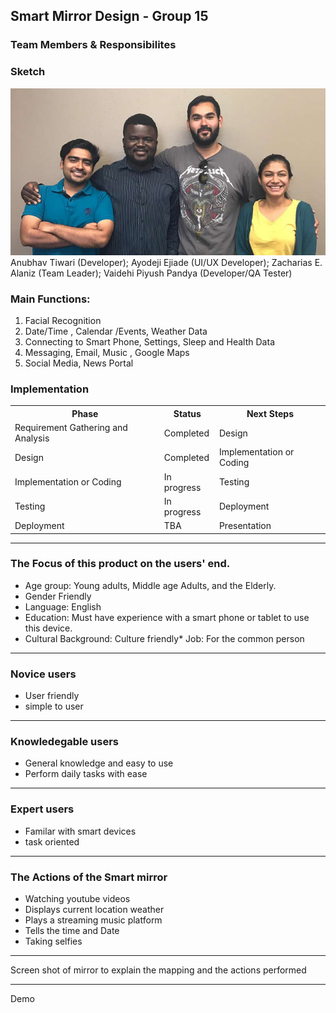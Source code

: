 ## Smart Mirror Design - Group 15

### Team Members & Responsibilites
### Sketch
<img src = "Images/picture_15.jpg">
<caption>Anubhav Tiwari (Developer); Ayodeji Ejiade (UI/UX Developer); Zacharias E. Alaniz (Team Leader); Vaidehi Piyush Pandya (Developer/QA Tester)</caption>


### Main Functions:
1. Facial Recognition
2. Date/Time , Calendar /Events, Weather Data 
3. Connecting to Smart Phone, Settings, Sleep and Health Data 
4. Messaging, Email, Music , Google Maps
5. Social Media, News Portal

### Implementation
<table width="100%">
<tr>
<th>Phase</th><th>Status</th><th>Next Steps</th>
</tr>

<tr>
<td>Requirement Gathering and Analysis</td><td>Completed</td><td>Design</td>
</tr>

<tr>
<td>Design</td><td>Completed</td><td>Implementation or Coding</td>
</tr>


<tr>
<td>Implementation or Coding</td><td> In progress</td><td>Testing</td>
</tr>


<tr>
<td>Testing</td><td>In progress</td><td>Deployment</td>
</tr>

<tr>
<td>Deployment</td><td>TBA</td><td>Presentation</td>
</tr>


</table>

- - - -
### The Focus of this product on the users' end. 
  * Age group: Young adults, Middle age Adults, and the Elderly. 
  * Gender Friendly
  * Language: English 
  * Education: Must have experience with a smart phone or tablet to use this device.
  * Cultural Background: Culture friendly* Job: For the common person
 - - - - 
### Novice users
  * User friendly 
  * simple to user
- - - - 
### Knowledegable users 
  * General knowledge and easy to use
  * Perform daily tasks with ease
- - - -
### Expert users 
* Familar with smart devices 
* task oriented
- - - -
### The Actions of the Smart mirror
* Watching youtube videos 
* Displays current location weather
* Plays a streaming music platform 
* Tells the time and Date
* Taking selfies 
- - - - 
Screen shot of mirror to explain the mapping and the actions performed
- - - - 
Demo

